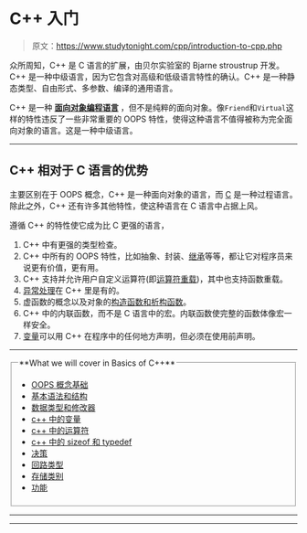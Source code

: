 # C++ 入门

> 原文：<https://www.studytonight.com/cpp/introduction-to-cpp.php>

众所周知，C++ 是 C 语言的扩展，由贝尔实验室的 Bjarne stroustrup 开发。C++ 是一种中级语言，因为它包含对高级和低级语言特性的确认。C++ 是一种静态类型、自由形式、多参数、编译的通用语言。

C++ 是一种 **[面向对象编程语言](cpp-and-oops-concepts.php)** ，但不是纯粹的面向对象。像`Friend`和`Virtual`这样的特性违反了一些非常重要的 OOPS 特性，使得这种语言不值得被称为完全面向对象的语言。这是一种中级语言。

* * *

## C++ 相对于 C 语言的优势

主要区别在于 OOPS 概念，C++ 是一种面向对象的语言，而 [C](/c/overview-of-c.php) 是一种过程语言。除此之外，C++ 还有许多其他特性，使这种语言在 C 语言中占据上风。

遵循 C++ 的特性使它成为比 C 更强的语言，

1.  C++ 中有更强的类型检查。
2.  C++ 中所有的 OOPS 特性，比如抽象、封装、[继承](overview-of-inheritance.php)等等，都让它对程序员来说更有价值，更有用。
3.  C++ 支持并允许用户自定义运算符(即[运算符重载](operator-overloading.php))，其中也支持函数重载。
4.  [异常处理](exception-handling-in-cpp.php)在 C++ 里是有的。
5.  虚函数的概念以及对象的[构造函数和析构函数](constructors-and-destructors-in-cpp.php)。
6.  C++ 中的内联函数，而不是 C 语言中的宏。内联函数使完整的函数体像宏一样安全。
7.  [变量](variables-scope-details.php)可以用 C++ 在程序中的任何地方声明，但必须在使用前声明。

* * *

<fieldset><legend>**What we will cover in Basics of C++**</legend>

*   [OOPS 概念基础](cpp-and-oops-concepts.php)
*   [基本语法和结构](basics-of-cpp.php)
*   [数据类型和修改器](datatypes-and-modifiers-in-cpp.php)
*   [c++ 中的变量](variables-scope-details.php)
*   [c++ 中的运算符](operators-and-their-types.php)
*   [c++ 中的 sizeof 和 typedef](sizeof-and-typedef.php)
*   [决策](decision-making-in-cpp)
*   [回路类型](loops-in-cpp)
*   [存储类别](storage-classes-in-cpp)
*   [功能](functions-in-cpp)

</fieldset>

* * *

* * *